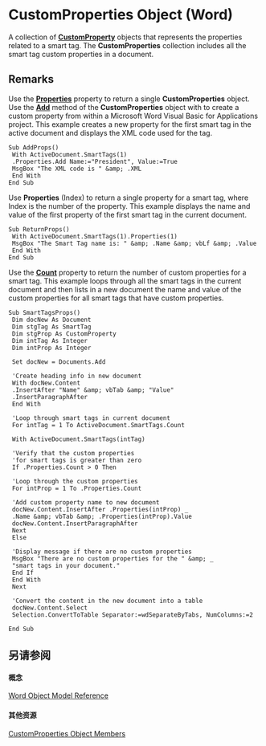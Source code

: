 
# CustomProperties Object (Word)

A collection of  **[CustomProperty](1c4aa1ba-ad56-54d1-6e0d-2a82f7b9f4a9.md)** objects that represents the properties related to a smart tag. The **CustomProperties** collection includes all the smart tag custom properties in a document.


## Remarks

Use the  **[Properties](http://msdn.microsoft.com/library/c9f81907-e257-85cd-bc65-5b614e905738%28Office.15%29.aspx)** property to return a single **CustomProperties** object. Use the **[Add](d4240861-d58c-783d-a441-d20f66881fd9.md)** method of the **CustomProperties** object with to create a custom property from within a Microsoft Word Visual Basic for Applications project. This example creates a new property for the first smart tag in the active document and displays the XML code used for the tag.


```
Sub AddProps() 
 With ActiveDocument.SmartTags(1) 
 .Properties.Add Name:="President", Value:=True 
 MsgBox "The XML code is " &amp; .XML 
 End With 
End Sub
```

Use  **Properties** (Index) to return a single property for a smart tag, where Index is the number of the property. This example displays the name and value of the first property of the first smart tag in the current document.




```
Sub ReturnProps() 
 With ActiveDocument.SmartTags(1).Properties(1) 
 MsgBox "The Smart Tag name is: " &amp; .Name &amp; vbLf &amp; .Value 
 End With 
End Sub
```

Use the  **[Count](c005beec-5df7-1394-7ef0-7ccbbf5951d3.md)** property to return the number of custom properties for a smart tag. This example loops through all the smart tags in the current document and then lists in a new document the name and value of the custom properties for all smart tags that have custom properties.




```
Sub SmartTagsProps() 
 Dim docNew As Document 
 Dim stgTag As SmartTag 
 Dim stgProp As CustomProperty 
 Dim intTag As Integer 
 Dim intProp As Integer 
 
 Set docNew = Documents.Add 
 
 'Create heading info in new document 
 With docNew.Content 
 .InsertAfter "Name" &amp; vbTab &amp; "Value" 
 .InsertParagraphAfter 
 End With 
 
 'Loop through smart tags in current document 
 For intTag = 1 To ActiveDocument.SmartTags.Count 
 
 With ActiveDocument.SmartTags(intTag) 
 
 'Verify that the custom properties 
 'for smart tags is greater than zero 
 If .Properties.Count > 0 Then 
 
 'Loop through the custom properties 
 For intProp = 1 To .Properties.Count 
 
 'Add custom property name to new document 
 docNew.Content.InsertAfter .Properties(intProp) _ 
 .Name &amp; vbTab &amp; .Properties(intProp).Value 
 docNew.Content.InsertParagraphAfter 
 Next 
 Else 
 
 'Display message if there are no custom properties 
 MsgBox "There are no custom properties for the " &amp; _ 
 "smart tags in your document." 
 End If 
 End With 
 Next 
 
 'Convert the content in the new document into a table 
 docNew.Content.Select 
 Selection.ConvertToTable Separator:=wdSeparateByTabs, NumColumns:=2 
 
End Sub
```


## 另请参阅


#### 概念


[Word Object Model Reference](be452561-b436-bb9b-6f94-3faa9a74a6fd.md)
#### 其他资源


[CustomProperties Object Members](http://msdn.microsoft.com/library/ff823b6b-c9aa-ff07-9989-d27456e6fef9%28Office.15%29.aspx)